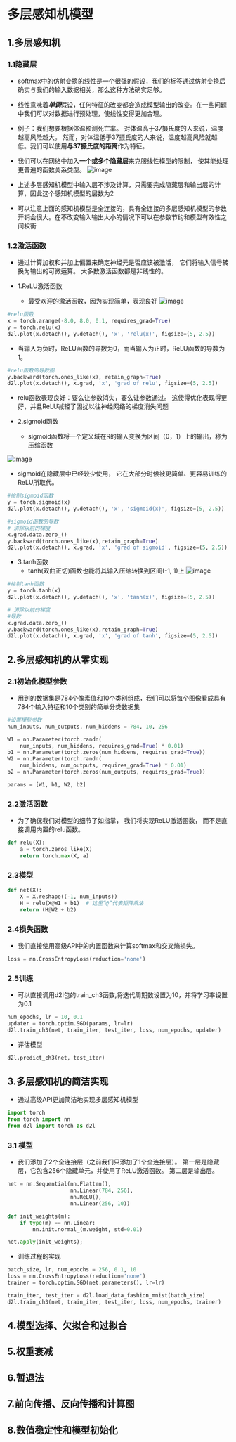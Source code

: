 # 多层感知机模型

## 1.多层感知机

### 1.1隐藏层

+ softmax中的仿射变换的线性是一个很强的假设，我们的标签通过仿射变换后确实与我们的输入数据相关，那么这种方法确实足够。
+ 线性意味着***单调***假设，任何特征的改变都会造成模型输出的改变。在一些问题中我们可以对数据进行预处理，使线性变得更加合理。
+ 例子：我们想要根据体温预测死亡率。 对体温高于37摄氏度的人来说，温度越高风险越大。 然而，对体温低于37摄氏度的人来说，温度越高风险就越低。我们可以使用**与37摄氏度的距离**作为特征。

+ 我们可以在网络中加入**一个或多个隐藏层**来克服线性模型的限制， 使其能处理更普遍的函数关系类型。
![image](https://user-images.githubusercontent.com/78517435/227703609-c870e7c5-9d9b-4af7-8467-2edd555e30e6.png)


+ 上述多层感知机模型中输入层不涉及计算，只需要完成隐藏层和输出层的计算，因此这个感知机模型的层数为2
+ 可以注意上面的感知机模型是全连接的，具有全连接的多层感知机模型的参数开销会很大。在不改变输入输出大小的情况下可以在参数节约和模型有效性之间权衡


### 1.2激活函数
+ 通过计算加权和并加上偏置来确定神经元是否应该被激活， 它们将输入信号转换为输出的可微运算。 大多数激活函数都是非线性的。

+ 1.ReLU激活函数
  + 最受欢迎的激活函数，因为实现简单，表现良好
![image](https://user-images.githubusercontent.com/78517435/227706425-c947d5d7-18ac-475b-9dda-f48b43786864.png)


```python
#relu函数
x = torch.arange(-8.0, 8.0, 0.1, requires_grad=True)
y = torch.relu(x)
d2l.plot(x.detach(), y.detach(), 'x', 'relu(x)', figsize=(5, 2.5))
```
  + 当输入为负时，ReLU函数的导数为0，而当输入为正时，ReLU函数的导数为1。
 ```python
 #relu函数的导数图
 y.backward(torch.ones_like(x), retain_graph=True)
d2l.plot(x.detach(), x.grad, 'x', 'grad of relu', figsize=(5, 2.5))
 ```
   + relu函数表现良好：要么让参数消失，要么让参数通过。 这使得优化表现得更好，并且ReLU减轻了困扰以往神经网络的梯度消失问题

+ 2.sigmoid函数

  + sigmoid函数将一个定义域在R的输入变换为区间（0，1）上的输出，称为压缩函数

![image](https://user-images.githubusercontent.com/78517435/227706600-14372487-1765-4d63-ae9b-76fa647de564.png)


   + sigmoid在隐藏层中已经较少使用， 它在大部分时候被更简单、更容易训练的ReLU所取代。
  ```python
  #绘制sigmoid函数
 y = torch.sigmoid(x)
d2l.plot(x.detach(), y.detach(), 'x', 'sigmoid(x)', figsize=(5, 2.5))
  ```

```python
#sigmoid函数的导数
# 清除以前的梯度
x.grad.data.zero_()
y.backward(torch.ones_like(x),retain_graph=True)
d2l.plot(x.detach(), x.grad, 'x', 'grad of sigmoid', figsize=(5, 2.5))
```
+ 3.tanh函数
  + tanh(双曲正切)函数也能将其输入压缩转换到区间(-1, 1)上
 ![image](https://user-images.githubusercontent.com/78517435/227706757-112a48e3-7c75-4af1-a738-6c86b6b7a6de.png)


 ```python
 #绘制tanh函数
y = torch.tanh(x)
d2l.plot(x.detach(), y.detach(), 'x', 'tanh(x)', figsize=(5, 2.5))
 ```

```python
# 清除以前的梯度
#导数
x.grad.data.zero_()
y.backward(torch.ones_like(x),retain_graph=True)
d2l.plot(x.detach(), x.grad, 'x', 'grad of tanh', figsize=(5, 2.5))
```


## 2.多层感知机的从零实现

### 2.1初始化模型参数
+ 用到的数据集是784个像素值和10个类别组成，我们可以将每个图像看成具有784个输入特征和10个类别的简单分类数据集

```python
#设置模型参数
num_inputs, num_outputs, num_hiddens = 784, 10, 256

W1 = nn.Parameter(torch.randn(
    num_inputs, num_hiddens, requires_grad=True) * 0.01)
b1 = nn.Parameter(torch.zeros(num_hiddens, requires_grad=True))
W2 = nn.Parameter(torch.randn(
    num_hiddens, num_outputs, requires_grad=True) * 0.01)
b2 = nn.Parameter(torch.zeros(num_outputs, requires_grad=True))

params = [W1, b1, W2, b2]
```

### 2.2激活函数
+ 为了确保我们对模型的细节了如指掌， 我们将实现ReLU激活函数， 而不是直接调用内置的relu函数。
```python
def relu(X):
    a = torch.zeros_like(X)
    return torch.max(X, a)

```

### 2.3模型

```python
def net(X):
    X = X.reshape((-1, num_inputs))
    H = relu(X@W1 + b1)  # 这里“@”代表矩阵乘法
    return (H@W2 + b2)
```

### 2.4损失函数
+ 我们直接使用高级API中的内置函数来计算softmax和交叉熵损失。
```python
loss = nn.CrossEntropyLoss(reduction='none')

```
### 2.5训练

+ 可以直接调用d2l包的train_ch3函数,将迭代周期数设置为10，并将学习率设置为0.1
```python
num_epochs, lr = 10, 0.1
updater = torch.optim.SGD(params, lr=lr)
d2l.train_ch3(net, train_iter, test_iter, loss, num_epochs, updater)

```
+ 评估模型

```python
d2l.predict_ch3(net, test_iter)
```

## 3.多层感知机的简洁实现
+ 通过高级API更加简洁地实现多层感知机模型

```python
import torch
from torch import nn
from d2l import torch as d2l
```
### 3.1 模型

+ 我们添加了2个全连接层（之前我们只添加了1个全连接层）。 第一层是隐藏层，它包含256个隐藏单元，并使用了ReLU激活函数。 第二层是输出层。

```python
net = nn.Sequential(nn.Flatten(),
                    nn.Linear(784, 256),
                    nn.ReLU(),
                    nn.Linear(256, 10))

def init_weights(m):
    if type(m) == nn.Linear:
        nn.init.normal_(m.weight, std=0.01)

net.apply(init_weights);

```
+ 训练过程的实现

```python
batch_size, lr, num_epochs = 256, 0.1, 10
loss = nn.CrossEntropyLoss(reduction='none')
trainer = torch.optim.SGD(net.parameters(), lr=lr)

train_iter, test_iter = d2l.load_data_fashion_mnist(batch_size)
d2l.train_ch3(net, train_iter, test_iter, loss, num_epochs, trainer)

```


## 4.模型选择、欠拟合和过拟合




## 5.权重衰减





## 6.暂退法





## 7.前向传播、反向传播和计算图




## 8.数值稳定性和模型初始化






